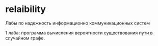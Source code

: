 # relaibility
Лабы по надежность информационно коммуникационных систем

1 лаба:
  программа вычисления вероятности существования пути в случайном графе.
